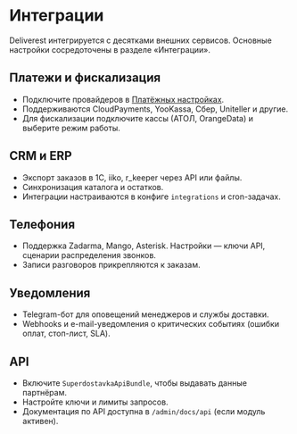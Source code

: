 # Интеграции

Deliverest интегрируется с десятками внешних сервисов. Основные настройки сосредоточены в разделе «Интеграции».

## Платежи и фискализация

- Подключите провайдеров в [Платёжных настройках](payments.md).
- Поддерживаются CloudPayments, YooKassa, Сбер, Uniteller и другие.
- Для фискализации подключите кассы (АТОЛ, OrangeData) и выберите режим работы.

## CRM и ERP

- Экспорт заказов в 1С, iiko, r_keeper через API или файлы.
- Синхронизация каталога и остатков.
- Интеграции настраиваются в конфиге `integrations` и cron-задачах.

## Телефония

- Поддержка Zadarma, Mango, Asterisk. Настройки — ключи API, сценарии распределения звонков.
- Записи разговоров прикрепляются к заказам.

## Уведомления

- Telegram-бот для оповещений менеджеров и службы доставки.
- Webhooks и e-mail-уведомления о критических событиях (ошибки оплат, стоп-лист, SLA).

## API

- Включите `SuperdostavkaApiBundle`, чтобы выдавать данные партнёрам.
- Настройте ключи и лимиты запросов.
- Документация по API доступна в `/admin/docs/api` (если модуль активен).
